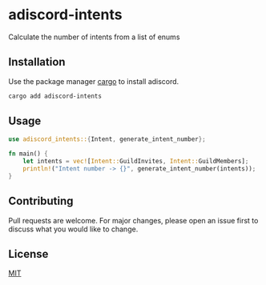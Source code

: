 # adiscord-intents

Calculate the number of intents from a list of enums

## Installation

Use the package manager [cargo](https://doc.rust-lang.org/cargo/getting-started/installation.html) to install adiscord.

```bash
cargo add adiscord-intents
```

## Usage

```rust
use adiscord_intents::{Intent, generate_intent_number};

fn main() {
    let intents = vec![Intent::GuildInvites, Intent::GuildMembers];
    println!("Intent number -> {}", generate_intent_number(intents));
}
```

## Contributing

Pull requests are welcome. For major changes, please open an issue first
to discuss what you would like to change.

## License

[MIT](https://choosealicense.com/licenses/mit/)

